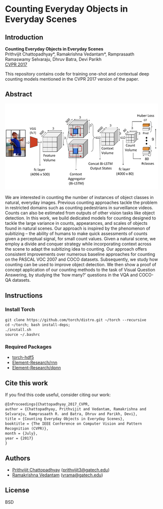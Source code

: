 # Counting Everyday Objects in Everyday Scenes

## Introduction

**Counting Everyday Objects in Everyday Scenes**  
Prithvijit Chattopadhyay*, Ramakrishna Vedantam*, Ramprasaath Ramaswamy Selvaraju, Dhruv Batra, Devi Parikh  
[CVPR 2017][3]

This repository contains code for training one-shot and contextual deep counting models mentioned in the CVPR 2017 version of the paper.

## Abstract

![](img/seq_new.png?raw=true)

We are interested in counting the number of instances of object classes in natural, everyday images. Previous counting approaches tackle the problem in restricted domains such as counting pedestrians in surveillance videos. Counts can also be estimated from outputs of other vision tasks like object detection. In this work, we build dedicated models for counting designed to tackle the large variance in counts, appearances, and scales of objects found in natural scenes. Our approach is inspired by the phenomenon of subitizing – the ability of humans to make quick assessments of counts given a perceptual signal, for small count values. Given a natural scene, we employ a divide and conquer strategy while incorporating context across the scene to adapt the subitizing idea to counting. Our approach offers consistent improvements over numerous baseline approaches for counting on the PASCAL VOC 2007 and COCO datasets. Subsequently, we study how counting can be used to improve object detection. We then show a proof of concept application of our counting methods to the task of Visual Question Answering, by studying the ‘how many?’ questions in the VQA and COCO-QA datasets.


## Instructions

### Install Torch

```shell
git clone https://github.com/torch/distro.git ~/torch --recursive
cd ~/torch; bash install-deps;
./install.sh
source ~/.bashrc
```

### Required Packages
* [torch-hdf5][4]
* [Element-Research/rnn][5]
* [Element-Research/dpnn][6]


## Cite this work

If you find this code useful, consider citing our work:

```
@InProceedings{Chattopadhyay_2017_CVPR,
author = {Chattopadhyay, Prithvijit and Vedantam, Ramakrishna and Selvaraju, Ramprasaath R. and Batra, Dhruv and Parikh, Devi},
title = {Counting Everyday Objects in Everyday Scenes},
booktitle = {The IEEE Conference on Computer Vision and Pattern Recognition (CVPR)},
month = {July},
year = {2017}
}
```

## Authors

* [Prithvijit Chattopadhyay][2] (prithvijit3@gatech.edu)
* [Ramakrishna Vedantam][1] (vrama@gatech.edu)

## License

BSD

[1]: http://vrama91.github.io/
[2]: http://prithv1.github.io
[3]: http://openaccess.thecvf.com/content_cvpr_2017/papers/Chattopadhyay_Counting_Everyday_Objects_CVPR_2017_paper.pdf
[4]: https://github.com/deepmind/torch-hdf5
[5]: https://github.com/Element-Research/rnn
[6]: https://github.com/Element-Research/dpnn